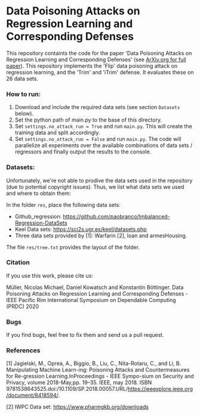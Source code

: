 # Data Poisoning Attacks on Regression Learning and Corresponding Defenses
This repository containts the code for the paper 'Data Poisoning Attacks on Regression Learning and Corresponding Defenses'
(see [ArXiv.org for full paper](https://arxiv.org/pdf/2009.07008.pdf)).
This repository implements the 'Flip' data poisoning attack on regression learning, and the
'Trim' and 'iTrim' defense. It evaluates these on 26 data sets.

### How to run:
1) Download and include the required data sets (see section `Datasets` below).
2) Set the python path of main.py to the base of this directory.
3) Set `settings.no_attack_run = True` and run `main.py`.
This will create the training data and split accordingly.
4) Set `settings.no_attack_run = False` and run `main.py`.
The code will parallelize all experiments over the available combinations of data
sets / regressors and finally output the results to the console.

### Datasets:
Unfortunately, we're not able to prodive the data sets used
in the repository (due to potential copyright issues).
Thus, we list what data sets we used and where to obtain them:

In the folder `res`, place the following data sets:

- Github_regression: https://github.com/paobranco/Imbalanced-Regression-DataSets
- Keel Data sets: https://sci2s.ugr.es/keel/datasets.php
- Three data sets provided by [1]: Warfarin [2], loan and armesHousing.

The file `res/tree.txt` provides the layout of the folder.


### Citation
If you use this work, please cite us:

Müller, Nicolas Michael, Daniel Kowatsch and Konstantin Böttinger. Data Poisoning Attacks on Regression Learning and Corresponding Defenses - IEEE Pacific Rim International Symposium on Dependable Computing (PRDC) 2020

### Bugs
If you find bugs, feel free to fix them and send us a pull request.

### References

[1] Jagielski,   M.,   Oprea,   A.,   Biggio,   B.,   Liu,   C.,   Nita-Rotaru,  C.,  and Li,  B.   Manipulating Machine Learn-ing:  Poisoning  Attacks  and  Countermeasures  for  Re-gression  Learning.InProceedings  -  IEEE  Sympo-sium  on  Security  and  Privacy,   volume  2018-May,pp.  19–35.  IEEE,  may  2018.   ISBN  9781538643525.doi:/10.1109/SP.2018.00057.URL/https://ieeexplore.ieee.org/document/8418594/.

[2] IWPC Data set: https://www.pharmgkb.org/downloads
